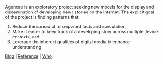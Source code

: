 Agendae is an exploratory project seeking new models for the display and dissemination of developing news stories on the internet. The explicit goal of the project is finding patterns that:

1. Reduce the spread of misreported facts and speculation,
2. Make it easier to keep track of a developing story across multiple device contexts, and
3. Leverage the inherent qualities of digital media to enhance understanding

[Blog](http://agendae.github.io) | [Reference](http://agendae.github.io/reference/) | [Who](http://kevinzweerink.com)